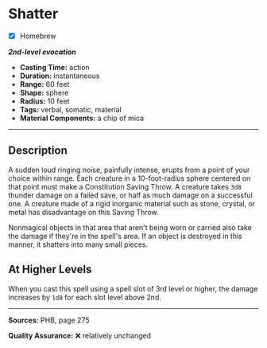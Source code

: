 # Shatter
- [x] Homebrew

***2nd-level evocation***
- **Casting Time:** action
- **Duration:** instantaneous
- **Range:** 60 feet
- **Shape:** sphere
- **Radius:** 10 feet
- **Tags:** verbal, somatic, material
- **Material Components:** a chip of mica

---

## Description
A sudden loud ringing noise, painfully intense, erupts from a point of your choice within range.
Each creature in a 10-foot-radius sphere centered on that point must make a Constitution Saving Throw.
A creature takes `3d8` thunder damage on a failed save, or half as much damage on a successful one.
A creature made of a rigid inorganic material such as stone, crystal, or metal has disadvantage on this Saving Throw.

Nonmagical objects in that area that aren't being worn or carried also take the damage if they're in the spell's area.
If an object is destroyed in this manner, it shatters into many small pieces.

## At Higher Levels
When you cast this spell using a spell slot of 3rd level or higher, the damage increases by `1d8` for each slot level above 2nd.

---

**Sources:** PHB, page 275

**Quality Assurance:** :x: relatively unchanged
